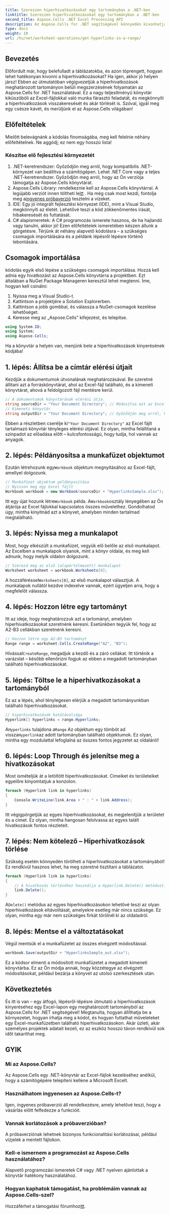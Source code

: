 ```yaml
---
title: Szerezzen hiperhivatkozásokat egy tartományban a .NET-ben
linktitle: Szerezzen hiperhivatkozásokat egy tartományban a .NET-ben
second_title: Aspose.Cells .NET Excel Processing API
description: Az Aspose.Cells for .NET segítségével könnyedén kivonhatja és kezelheti a hiperhivatkozásokat Excel-fájlokból. Lépésről lépésre útmutató és kódpéldák mellékelve.
type: docs
weight: 10
url: /hu/net/worksheet-operations/get-hyperlinks-in-a-range/
---
```

## Bevezetés
Előfordult már, hogy belefulladt a táblázatokba, és azon töprengett, hogyan lehet hatékonyan kivonni a hiperhivatkozásokat? Ha igen, akkor jó helyen jársz! Ebben az útmutatóban végigvezetjük a hiperhivatkozások meghatározott tartományon belüli megszerzésének folyamatán az Aspose.Cells for .NET használatával. Ez a nagy teljesítményű könyvtár kiküszöböli az Excel-fájlokkal való munka fárasztó feladatát, és megkönnyíti a hiperhivatkozások visszakeresését és akár törlését is. Szóval, igyál meg egy csésze kávét, és merüljünk el az Aspose.Cells világában!
## Előfeltételek
Mielőtt belevágnánk a kódolás finomságába, meg kell felelnie néhány előfeltételnek. Ne aggódj; ez nem egy hosszú lista!
### Készítse elő fejlesztési környezetét
1. .NET-keretrendszer: Győződjön meg arról, hogy kompatibilis .NET-környezet van beállítva a számítógépen. Lehet .NET Core vagy a teljes .NET-keretrendszer. Győződjön meg arról, hogy az Ön verziója támogatja az Aspose.Cells könyvtárat.
2.  Aspose.Cells Library: rendelkeznie kell az Aspose.Cells könyvtárral. A legújabb verziót innen töltheti le[itt](https://releases.aspose.com/cells/net/) . Ha még csak most kezdi, fontolja meg a[ingyenes próbaverzió](https://releases.aspose.com/) tesztelni a vizeket.
3. IDE: Egy jó integrált fejlesztési környezet (IDE), mint a Visual Studio, megkönnyíti az életét. Lehetővé teszi a kód zökkenőmentes írását, hibakeresését és futtatását.
4. C# alapismeretek: A C# programozás ismerete hasznos, de ha hajlandó vagy tanulni, akkor jó!
Ezen előfeltételek ismeretében készen állunk a görgetésre. Térjünk át néhány alapvető kódolásra – a szükséges csomagok importálására és a példánk lépésről lépésre történő lebontására.
## Csomagok importálása
kódolás egyik első lépése a szükséges csomagok importálása. Hozzá kell adnia egy hivatkozást az Aspose.Cells könyvtárra a projektben. Ezt általában a NuGet Package Manageren keresztül lehet megtenni. Íme, hogyan kell csinálni:
1. Nyissa meg a Visual Studio-t.
2. Kattintson a projektjére a Solution Explorerben.
3. Kattintson a jobb gombbal, és válassza a NuGet-csomagok kezelése lehetőséget.
4. Keresse meg az „Aspose.Cells” kifejezést, és telepítse.
```csharp
using System.IO;
using System;
using Aspose.Cells;
```
Ha a könyvtár a helyén van, menjünk bele a hiperhivatkozások kinyerésének kódjába!
## 1. lépés: Állítsa be a címtár elérési útjait
Kezdjük a dokumentumok útvonalának meghatározásával. Be szeretné állítani azt a forráskönyvtárat, ahol az Excel-fájl található, és a kimeneti könyvtárat, ahová a feldolgozott fájl mentésre kerül.
```csharp
// A dokumentumok könyvtárának elérési útja.
string sourceDir = "Your Document Directory"; // Módosítsa ezt az Excel-fájl elérési útjára
// Kimeneti könyvtár
string outputDir = "Your Document Directory"; // Győződjön meg arról, hogy ez a módszer érvényes kimeneti útvonalat biztosít
```
 Ebben a részletben cserélje ki`"Your Document Directory"` az Excel fájlt tartalmazó könyvtár tényleges elérési útjával. Ez olyan, mintha felállítaná a színpadot az előadása előtt – kulcsfontosságú, hogy tudja, hol vannak az anyagok.
## 2. lépés: Példányosítsa a munkafüzet objektumot
 Ezután létrehozunk egy`Workbook` objektum megnyitásához az Excel-fájlt, amellyel dolgozunk.
```csharp
// Munkafüzet objektum példányosítása
// Nyisson meg egy Excel fájlt
Workbook workbook = new Workbook(sourceDir + "HyperlinksSample.xlsx");
```
 Itt egy újat hozunk létre`Workbook` példa. A`Workbook`osztály lényegében az Ön átjárója az Excel fájlokkal kapcsolatos összes művelethez. Gondolhatod úgy, mintha kinyitnád azt a könyvet, amelyben minden tartalmad megtalálható.
## 3. lépés: Nyissa meg a munkalapot
Most, hogy elkészült a munkafüzet, vegyük elő belőle az első munkalapot. Az Excelben a munkalapok olyanok, mint a könyv oldalai, és meg kell adnunk, hogy melyik oldalon dolgozunk.
```csharp
// Szerezd meg az első (alapértelmezett) munkalapot
Worksheet worksheet = workbook.Worksheets[0];
```
 A hozzáféréssel`Worksheets[0]`, az első munkalapot választjuk. A munkalapok nullától kezdve indexelve vannak, ezért ügyeljen arra, hogy a megfelelőt válassza.
## 4. lépés: Hozzon létre egy tartományt
Itt az ideje, hogy meghatározzuk azt a tartományt, amelyben hiperhivatkozásokat szeretnénk keresni. Esetünkben tegyük fel, hogy az A2-B3 cellákban szeretnénk keresni.
```csharp
// Hozzon létre egy A2:B3 tartományt
Range range = worksheet.Cells.CreateRange("A2", "B3");
```
 Hívással`CreateRange`, megadjuk a kezdő és a záró cellákat. Itt történik a varázslat – később ellenőrizni fogjuk az ebben a megadott tartományban található hiperhivatkozásokat.
## 5. lépés: Töltse le a hiperhivatkozásokat a tartományból
Ez az a lépés, ahol ténylegesen elérjük a megadott tartományunkban található hiperhivatkozásokat.
```csharp
// hiperhivatkozások hatótávolsága
Hyperlink[] hyperlinks = range.Hyperlinks;
```
 A`Hyperlinks` tulajdona a`Range` Az objektum egy tömböt ad vissza`Hyperlink`az adott tartományban található objektumok. Ez olyan, mintha egy mozdulattal lefoglalná az összes fontos jegyzetet az oldaláról!
## 6. lépés: Loop Through és jelenítse meg a hivatkozásokat
Most ismételjük át a letöltött hiperhivatkozásokat. Címeiket és területeiket egyelőre kinyomtatjuk a konzolon.
```csharp
foreach (Hyperlink link in hyperlinks)
{
    Console.WriteLine(link.Area + " : " + link.Address);
}
```
Itt végigpörgetjük az egyes hiperhivatkozásokat, és megjelenítjük a területet és a címet. Ez olyan, mintha hangosan felolvassa az egyes talált hivatkozások fontos részleteit. 
## 7. lépés: Nem kötelező – Hiperhivatkozások törlése
Szükség esetén könnyedén törölheti a hiperhivatkozásokat a tartományából! Ez rendkívül hasznos lehet, ha meg szeretné tisztítani a táblázatot.
```csharp
foreach (Hyperlink link in hyperlinks)
{
    // A hivatkozás törléséhez használja a Hyperlink.Delete() metódust.
    link.Delete();
}
```
 A`Delete()` metódus az egyes hiperhivatkozásokon lehetővé teszi az olyan hiperhivatkozások eltávolítását, amelyekre esetleg már nincs szüksége. Ez olyan, mintha egy már nem szükséges firkát törölnél ki az oldaladról.
## 8. lépés: Mentse el a változtatásokat
Végül mentsük el a munkafüzetet az összes elvégzett módosítással.
```csharp
workbook.Save(outputDir + "HyperlinksSample_out.xlsx");
```
Ez a kódsor elmenti a módosított munkafüzetet a megadott kimeneti könyvtárba. Ez az Ön módja annak, hogy közzétegye az elvégzett módosításokat, például bezárja a könyvet az utolsó szerkesztések után.
## Következtetés
És itt is van – egy átfogó, lépésről-lépésre útmutató a hiperhivatkozások kinyeréséhez egy Excel-lapon egy meghatározott tartományból az Aspose.Cells for .NET segítségével! Megtanulta, hogyan állíthatja be a környezetet, hogyan írhatja meg a kódot, és hogyan futtathat műveleteket egy Excel-munkafüzetben található hiperhivatkozásokon. Akár üzleti, akár személyes projektek adatait kezeli, ez az eszköz hosszú távon rendkívül sok időt takaríthat meg.
## GYIK
### Mi az Aspose.Cells?
Az Aspose.Cells egy .NET-könyvtár az Excel-fájlok kezeléséhez anélkül, hogy a számítógépére telepíteni kellene a Microsoft Excelt.
### Használhatom ingyenesen az Aspose.Cells-t?
Igen, ingyenes próbaverzió áll rendelkezésre, amely lehetővé teszi, hogy a vásárlás előtt felfedezze a funkcióit.
### Vannak korlátozások a próbaverzióban?
A próbaverziónak lehetnek bizonyos funkcionalitási korlátozásai, például vízjelek a mentett fájlokon.
### Kell-e ismernem a programozást az Aspose.Cells használatához?
Alapvető programozási ismeretek C# vagy .NET nyelven ajánlottak a könyvtár hatékony használatához.
### Hogyan kaphatok támogatást, ha problémáim vannak az Aspose.Cells-szel?
 Hozzáférhet a támogatási fórumhoz[itt](https://forum.aspose.com/c/cells/9).
